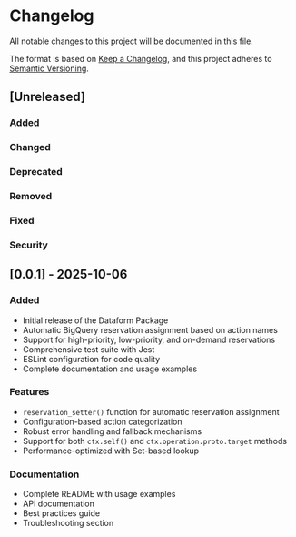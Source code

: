 # Changelog

All notable changes to this project will be documented in this file.

The format is based on [Keep a Changelog](https://keepachangelog.com/en/1.0.0/),
and this project adheres to [Semantic Versioning](https://semver.org/spec/v2.0.0.html).

## [Unreleased]

### Added

### Changed

### Deprecated

### Removed

### Fixed

### Security

## [0.0.1] - 2025-10-06

### Added

- Initial release of the Dataform Package
- Automatic BigQuery reservation assignment based on action names
- Support for high-priority, low-priority, and on-demand reservations
- Comprehensive test suite with Jest
- ESLint configuration for code quality
- Complete documentation and usage examples

### Features

- `reservation_setter()` function for automatic reservation assignment
- Configuration-based action categorization
- Robust error handling and fallback mechanisms
- Support for both `ctx.self()` and `ctx.operation.proto.target` methods
- Performance-optimized with Set-based lookup

### Documentation

- Complete README with usage examples
- API documentation
- Best practices guide
- Troubleshooting section
